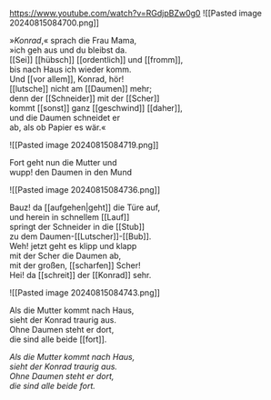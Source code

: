 https://www.youtube.com/watch?v=RGdjpBZw0g0
![[Pasted image 20240815084700.png]]

»_Konrad_,« sprach die Frau Mama,  
»ich geh aus und du bleibst da.  
[[Sei]] [[hübsch]] [[ordentlich]] und [[fromm]],  
bis nach Haus ich wieder komm.  
Und [[vor allem]], Konrad, hör!  
[[lutsche]] nicht am [[Daumen]] mehr;  
denn der [[Schneider]] mit der [[Scher]]  
kommt [[sonst]] ganz [[geschwind]] [[daher]],  
und die Daumen schneidet er  
ab, als ob Papier es wär.«


![[Pasted image 20240815084719.png]]

Fort geht nun die Mutter und  
wupp! den Daumen in den Mund

![[Pasted image 20240815084736.png]]


Bauz! da [[aufgehen|geht]] die Türe auf,  
und herein in schnellem [[Lauf]]  
springt der Schneider in die [[Stub]]  
zu dem Daumen-[[Lutscher]]-[[Bub]].  
Weh! jetzt geht es klipp und klapp  
mit der Scher die Daumen ab,  
mit der großen, [[scharfen]] Scher!  
Hei! da [[schreit]] der [[Konrad]] sehr.


![[Pasted image 20240815084743.png]]

Als die Mutter kommt nach Haus,  
sieht der Konrad traurig aus.  
Ohne Daumen steht er dort,  
die sind alle beide [[fort]].


*Als die Mutter kommt nach Haus,*  
*sieht der Konrad traurig aus.*  
*Ohne Daumen steht er dort,*  
*die sind alle beide fort.*